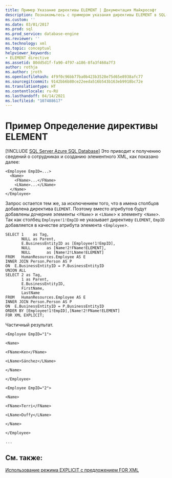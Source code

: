```yaml
---
title: Пример Указание директивы ELEMENT | Документация Майкрософт
description: Познакомьтесь с примером указания директивы ELEMENT в SQL-запросе для создания XML-документа, ориентированного на элементы.
ms.custom: ''
ms.date: 03/01/2017
ms.prod: sql
ms.prod_service: database-engine
ms.reviewer: ''
ms.technology: xml
ms.topic: conceptual
helpviewer_keywords:
- ELEMENT directive
ms.assetid: 80dd5d1f-fa90-4f97-a186-8fa3f460a7f3
author: rothja
ms.author: jroth
ms.openlocfilehash: 4f9f0c96bb77ba0b423b3528e75d65e8938afc77
ms.sourcegitcommit: 9142bb6b80ce22eeda516b543b163eb9918bc72e
ms.translationtype: HT
ms.contentlocale: ru-RU
ms.lasthandoff: 04/14/2021
ms.locfileid: "107488617"
---
```

# <a name="example-specifying-the-element-directive"></a>Пример Определение директивы ELEMENT
[!INCLUDE [SQL Server Azure SQL Database](../../includes/applies-to-version/sql-asdb.md)]
  Это приводит к получению сведений о сотрудниках и созданию элементного XML, как показано далее:  
  
```  
<Employee EmpID=...>  
  <Name>  
    <FName>...</FName>  
    <LName>...</LName>  
  </Name>  
</Employee>  
```  
  
 Запрос остается тем же, за исключением того, что в имена столбцов добавлена директива `ELEMENT`. Поэтому вместо атрибутов будут добавлены дочерние элементы <`FName`> и <`LName`> к элементу <`Name`>. Так как столбец `Employee!1!EmpID` не указывает директиву `ELEMENT`, `EmpID` добавляется в качестве атрибута элемента <`Employee`>.  
  
```  
SELECT 1    as Tag,  
       NULL as Parent,  
       E.BusinessEntityID as [Employee!1!EmpID],  
       NULL       as [Name!2!FName!ELEMENT],  
       NULL       as [Name!2!LName!ELEMENT]  
FROM   HumanResources.Employee AS E  
INNER JOIN Person.Person AS P  
ON  E.BusinessEntityID = P.BusinessEntityID  
UNION ALL  
SELECT 2 as Tag,  
       1 as Parent,  
       E.BusinessEntityID,  
       FirstName,   
       LastName   
FROM   HumanResources.Employee AS E  
INNER JOIN Person.Person AS P  
ON  E.BusinessEntityID = P.BusinessEntityID  
ORDER BY [Employee!1!EmpID],[Name!2!FName!ELEMENT]  
FOR XML EXPLICIT;  
```  
  
 Частичный результат.  
  
 `<Employee EmpID="1">`  
  
 `<Name>`  
  
 `<FName>Ken</FName>`  
  
 `<LName>Sánchez</LName>`  
  
 `</Name>`  
  
 `</Employee>`  
  
 `<Employee EmpID="2">`  
  
 `<Name>`  
  
 `<FName>Terri</FName>`  
  
 `<LName>Duffy</LName>`  
  
 `</Name>`  
  
 `</Employee>`  
  
 `...`  
  
## <a name="see-also"></a>См. также:  
 [Использование режима EXPLICIT с предложением FOR XML](../../relational-databases/xml/use-explicit-mode-with-for-xml.md)  
  
  
